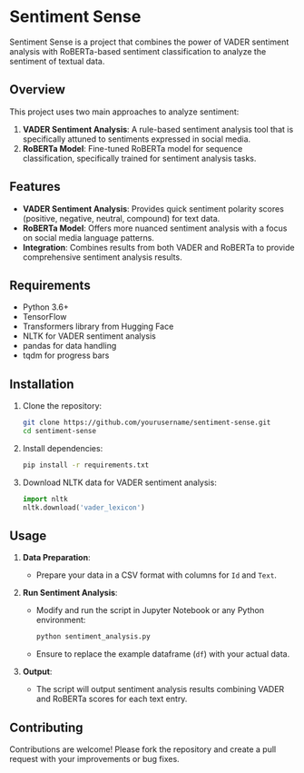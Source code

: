 
# Sentiment Sense

Sentiment Sense is a project that combines the power of VADER sentiment analysis with RoBERTa-based sentiment classification to analyze the sentiment of textual data.

## Overview

This project uses two main approaches to analyze sentiment:

1. **VADER Sentiment Analysis**: A rule-based sentiment analysis tool that is specifically attuned to sentiments expressed in social media.
2. **RoBERTa Model**: Fine-tuned RoBERTa model for sequence classification, specifically trained for sentiment analysis tasks.

## Features

- **VADER Sentiment Analysis**: Provides quick sentiment polarity scores (positive, negative, neutral, compound) for text data.
- **RoBERTa Model**: Offers more nuanced sentiment analysis with a focus on social media language patterns.
- **Integration**: Combines results from both VADER and RoBERTa to provide comprehensive sentiment analysis results.

## Requirements

- Python 3.6+
- TensorFlow
- Transformers library from Hugging Face
- NLTK for VADER sentiment analysis
- pandas for data handling
- tqdm for progress bars

## Installation

1. Clone the repository:

   ```bash
   git clone https://github.com/yourusername/sentiment-sense.git
   cd sentiment-sense
   ```

2. Install dependencies:

   ```bash
   pip install -r requirements.txt
   ```

3. Download NLTK data for VADER sentiment analysis:

   ```python
   import nltk
   nltk.download('vader_lexicon')
   ```

## Usage

1. **Data Preparation**:
   - Prepare your data in a CSV format with columns for `Id` and `Text`.

2. **Run Sentiment Analysis**:
   - Modify and run the script in Jupyter Notebook or any Python environment:

     ```python
     python sentiment_analysis.py
     ```

   - Ensure to replace the example dataframe (`df`) with your actual data.

3. **Output**:
   - The script will output sentiment analysis results combining VADER and RoBERTa scores for each text entry.

## Contributing

Contributions are welcome! Please fork the repository and create a pull request with your improvements or bug fixes.


